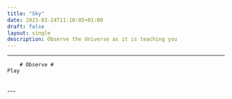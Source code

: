 ```yaml
---
title: "Sky"
date: 2023-03-24T11:10:05+01:00
draft: false
layout: single
description: Observe the Universe as it is teaching you
---
```

---
        # Observe #
    Play 
<br/>
---